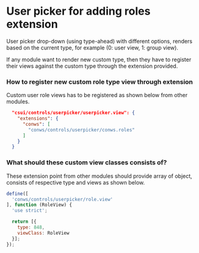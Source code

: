 # User picker for adding roles extension

User picker drop-down (using type-ahead) with different options, renders based on the current type, for example (0: user view, 1: group view).

If any module want to render new custom type, then they have to register their views against the
custom type through the extension provided.



### How to register new custom role type view through extension

Custom user role views has to be registered as shown below from other modules.

```json
  "csui/controls/userpicker/userpicker.view": {
    "extensions": {
      "conws": [
        "conws/controls/userpicker/conws.roles"
      ]
    }
  }
```



### What should these custom view classes consists of?

These extension point from other modules should provide array of object, consists of respective
type and views as shown below.

```js
define([
  'conws/controls/userpicker/role.view'
], function (RoleView) {
  'use strict';

  return [{
    type: 848,
    viewClass: RoleView
  }];
});
```